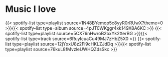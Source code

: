# Music I love
{{< spotify-list type=playlist source=1N48BYemop5c8yyR0rRUwX?theme=0  >}}{{< spotify-list type=album source=4pJT0WKggr4xk149X8A6KC >}}
{{< spotify-list type=playlist source=5CX76nHwroB2bxYk2XerBG >}}{{< spotify-list type=track source=6RuyIcuaCu49MJ7zHbZ5X0 >}}
{{< spotify-list type=playlist source=12jYxxU8z2Fi9cHKLZJdDq >}}{{< spotify-list type=playlist source=76kuL8fMvzleUWHQZdsSkc >}}